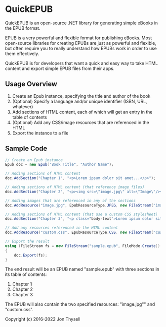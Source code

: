 # QuickEPUB #

QuickEPUB is an open-source .NET library for generating simple eBooks in the EPUB format.

EPUB is a very powerful and flexible format for publishing eBooks. Most open-source libraries for creating EPUBs are just as powerful and flexible, but often require you to really understand how EPUBs work in order to use them effectively.

QuickEPUB is for developers that want a quick and easy way to take HTML content and export simple EPUB files from their apps.

## Usage Overview ##

1. Create an Epub instance, specifying the title and author of the book
2. (Optional) Specify a language and/or unique identifier (ISBN, URL, whatever)
3. Add sections of HTML content, each of which will get an entry in the table of contents
4. (Optional) Add any CSS/image resources that are referenced in the HTML
5. Export the instance to a file

## Sample Code ##

```cs
// Create an Epub instance
Epub doc = new Epub("Book Title", "Author Name");

// Adding sections of HTML content
doc.AddSection("Chapter 1", "<p>Lorem ipsum dolor sit amet...</p>");

// Adding sections of HTML content (that reference image files)
doc.AddSection("Chapter 2", "<p><img src=\"image.jpg\" alt=\"Image\"/></p>");

// Adding images that are referenced in any of the sections
doc.AddResource("image.jpg", EpubResourceType.JPEG, new FileStream("image.jpg", FileMode.Open));

// Adding sections of HTML content (that use a custom CSS stylesheet)
doc.AddSection("Chapter 3", "<p class="body-text">Lorem ipsum dolor sit amet...</p>", "custom.css");

// Add any resources referenced in the HTML content
doc.AddResource("custom.css", EpubResourceType.CSS, new FileStream("custom.css", FileMode.Open));

// Export the result
using (FileStream fs = new FileStream("sample.epub", FileMode.Create))
{
	doc.Export(fs);
}
```

The end result will be an EPUB named "sample.epub" with three sections in its table of contents:

1. Chapter 1
2. Chapter 2
3. Chapter 3

The EPUB will also contain the two specified resources: "image.jpg"" and "custom.css".

Copyright (c) 2016-2022 Jon Thysell
